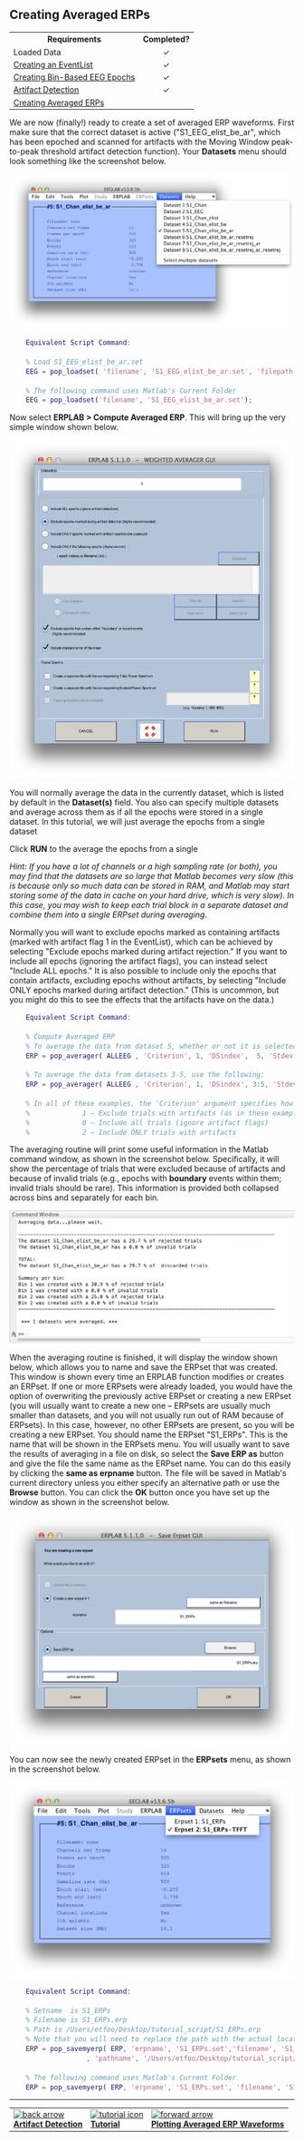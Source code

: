 ## Creating Averaged ERPs

<TABLE>
   <TR>
     <TH>Requirements</TH>
     <TH>Completed?</TH>
   </TR>
   <TR>
      <TD>Loaded Data</TD>
      <TD align="center"> &#10003 </TD>
   </TR>
   <TR>
      <TD> <a href="./Creating-an-EventList"> Creating an EventList </a> </TD>
      <TD align="center"> &#10003 </TD>
   </TR>
   <TR>
      <TD><a href="./Creating-Bin--Based-EEG-Epochs">  Creating Bin-Based EEG Epochs </a></TD>
      <TD align="center"> &#10003 </TD>
   </TR>
<TR>
      <TD><a href="./Artifact-Detection"> Artifact Detection </a></TD>
      <TD align="center"> &#10003 </TD>
   </TR>
<TR>
      <TD><a href="./Creating-Averaged-ERPs"> Creating Averaged ERPs </a></TD>
      <TD align="center"> </TD>
   </TR>
</TABLE>

We are now (finally!) ready to create a set of averaged ERP waveforms.  First make sure that the correct dataset is active ("S1_EEG_elist_be_ar", which has been epoched and scanned for artifacts with the Moving Window peak-to-peak threshold artifact detection function).  Your **Datasets** menu should look something like the screenshot below.

![GUI](./images/Tutorial/Tutorial_Creating-Averaged-ERPs_1.png)

```Matlab
    Equivalent Script Command:

    % Load S1_EEG_elist_be_ar.set
    EEG = pop_loadset( 'filename', 'S1_EEG_elist_be_ar.set', 'filepath', '/Users/etfoo/Desktop/tutorial_script/');

    % The following command uses Matlab's Current Folder
    EEG = pop_loadset('filename', 'S1_EEG_elist_be_ar.set');  
```

Now select **ERPLAB > Compute Averaged ERP**.  This will bring up the very simple window shown below.

![GUI](./images/Tutorial/Tutorial_Creating-Averaged-ERPs_2.png)

You will normally average the data in the currently dataset, which is listed by default in the **Dataset(s)** field. You also can specify multiple datasets and average across them as if all the epochs were stored in a single dataset. In this tutorial, we will just average the epochs from a single dataset

Click **RUN** to the average the epochs from a single


_Hint: If you have a lot of channels or a high sampling rate (or both), you may find that the datasets are so large that Matlab becomes very slow (this is because only so much data can be stored in RAM, and Matlab may start storing some of the data in cache on your hard drive, which is very slow).  In this case, you may wish to keep each trial block in a separate dataset and combine them into a single ERPset during averaging._

Normally you will want to exclude epochs marked as containing artifacts (marked with artifact flag 1 in the EventList), which can be achieved by selecting "Exclude epochs marked during artifact rejection."  If you want to include all epochs (ignoring the artifact flags), you can instead select "Include ALL epochs."  It is also possible to include only the epochs that contain artifacts, excluding epochs without artifacts, by selecting "Include ONLY epochs marked during artifact detection."  (This is uncommon, but you might do this to see the effects that the artifacts have on the data.)  

```Matlab
    Equivalent Script Command:

    % Compute Averaged ERP
    % To average the data from dataset 5, whether or not it is selected, use the following:
    ERP = pop_averager( ALLEEG , 'Criterion', 1, 'DSindex',  5, 'Stdev', 'on');

    % To average the data from datasets 3-5, use the following:
    ERP = pop_averager( ALLEEG , 'Criterion', 1, 'DSindex', 3:5, 'Stdev', 'on');

    % In all of these examples, the 'Criterion' argument specifies how artifacts should be treated:
    %             1 – Exclude trials with artifacts (as in these examples)
    %             0 – Include all trials (ignore artifact flags)
    %             2 – Include ONLY trials with artifacts  
```

The averaging routine will print some useful information in the Matlab command window, as shown in the screenshot below. Specifically, it will show the percentage of trials that were excluded because of artifacts and because of invalid trials (e.g., epochs with **boundary** events within them; invalid trials should be rare). This information is provided both collapsed across bins and separately for each bin.

![GUI](./images/Tutorial/Tutorial_Creating-Averaged-ERPs_3.png)

When the averaging routine is finished, it will display the window shown below, which allows you to name and save the ERPset that was created.  This window is shown every time an ERPLAB function modifies or creates an ERPset.  If one or more ERPsets were already loaded, you would have the option of overwriting the previously active ERPset or creating a new ERPset (you will usually want to create a new one – ERPsets are usually much smaller than datasets, and you will not usually run out of RAM because of ERPsets).  In this case, however, no other ERPsets are present, so you will be creating a new ERPset.  You should name the ERPset "S1_ERPs".  This is the name that will be shown in the ERPsets menu.  You will usually want to save the results of averaging in a file on disk, so select the **Save ERP as** button and give the file the same name as the ERPset name.  You can do this easily by clicking the **same as erpname** button.  The file will be saved in Matlab's current directory unless you either specify an alternative path or use the **Browse** button.  You can click the **OK** button once you have set up the window as shown in the screenshot below.

![GUI](./images/Tutorial/Tutorial_Creating-Averaged-ERPs_4.png)

You can now see the newly created ERPset in the **ERPsets** menu, as shown in the screenshot below.

![GUI](./images/Tutorial/Tutorial_Creating-Averaged-ERPs_5.png)

```Matlab
    Equivalent Script Command:

    % Setname  is S1_ERPs
    % Filename is S1_ERPs.erp
    % Path is /Users/etfoo/Desktop/tutorial_script/S1_ERPs.erp
    % Note that you will need to replace the path with the actual location in your file system
    ERP = pop_savemyerp( ERP, 'erpname', 'S1_ERPs.set','filename', 'S1_ERPs.erp' ...
                   , 'pathname', '/Users/etfoo/Desktop/tutorial_script/');

    % The following command uses Matlab's Current Folder
    ERP = pop_savemyerp( ERP, 'erpname', 'S1_ERPs.set', 'filename', 'S1_ERPs.erp');
```
----
<table style="width:100%">
  <tr>
    <td><a href="./Artifact-Detection:-Tutorial"> <img src="https://github.com/lucklab/erplab/wiki/images/ionicicons/ios7-arrow-back.png" alt="back arrow" height="75"><br> <b> Artifact Detection </a></td>
    <td><a href="./Tutorial"> <img src="https://github.com/lucklab/erplab/wiki/images/ionicicons/ios7-copy.png" alt="tutorial icon" height="75"><br> <b> Tutorial</a></td>
    <td><a href="./Plotting-Averaged-ERP-Waveforms:-Tutorial"> <img src="https://github.com/lucklab/erplab/wiki/images/ionicicons/ios7-arrow-forward.png" alt="forward arrow" height="75"><br> <b> Plotting Averaged ERP Waveforms </a></td>
  </tr>
</table>